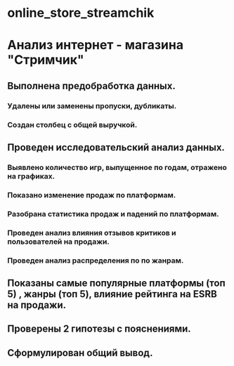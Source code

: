 # online_store_streamchik
# Анализ интернет - магазина "Стримчик"
## Выполнена предобработка данных.
### Удалены или заменены пропуски, дубликаты.
### Создан столбец с общей выручкой.
## Проведен исследовательский анализ данных.
### Выявлено количество игр, выпущенное по годам, отражено на графиках.
### Показано изменение продаж по платформам.
### Разобрана статистика продаж и падений по платформам.
### Проведен анализ влияния отзывов критиков и пользователей на продажи.
### Проведен анализ распределения по по жанрам.
## Показаны самые популярные платформы (топ 5) , жанры (топ 5), влияние рейтинга на ESRB на продажи.
## Проверены 2 гипотезы с пояснениями.
## Сформулирован общий вывод.
